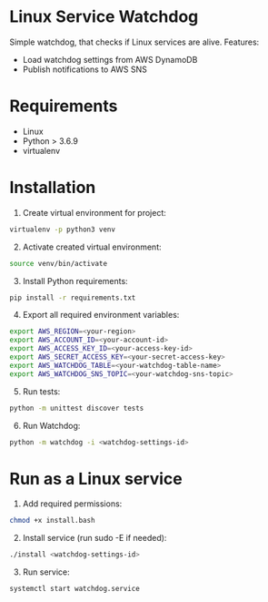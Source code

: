 # Linux Service Watchdog

Simple watchdog, that checks if Linux services are alive. 
Features: 
* Load watchdog settings from AWS DynamoDB
* Publish notifications to AWS SNS

# Requirements
* Linux
* Python > 3.6.9
* virtualenv

# Installation

1. Create virtual environment for project:
```bash
virtualenv -p python3 venv
```

2. Activate created virtual environment:
```bash
source venv/bin/activate
```

3. Install Python requirements:
```bash
pip install -r requirements.txt
```

4. Export all required environment variables:
```bash
export AWS_REGION=<your-region>
export AWS_ACCOUNT_ID=<your-account-id>
export AWS_ACCESS_KEY_ID=<your-access-key-id>
export AWS_SECRET_ACCESS_KEY=<your-secret-access-key>
export AWS_WATCHDOG_TABLE=<your-watchdog-table-name>
export AWS_WATCHDOG_SNS_TOPIC=<your-watchdog-sns-topic>
```

5. Run tests:
```bash
python -m unittest discover tests
```


6. Run Watchdog:
```bash
python -m watchdog -i <watchdog-settings-id>
```

# Run as a Linux service

1. Add required permissions:
```bash
chmod +x install.bash 
```

2. Install service (run sudo -E if needed):
```bash
./install <watchdog-settings-id>
```

3. Run service:
```bash
systemctl start watchdog.service
```
